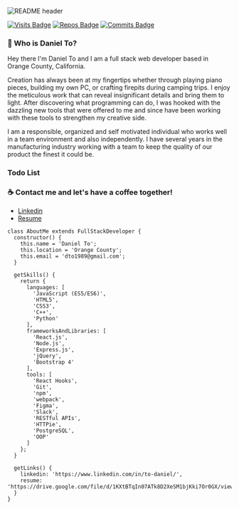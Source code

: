![README header](https://github.com/theDanielTo/theDanielTo/blob/main/header.png?raw=true)

[![Visits Badge](https://badges.pufler.dev/visits/theDanielTo/theDanielTo)](https://badges.pufler.dev)
[![Repos Badge](https://badges.pufler.dev/repos/theDanielTo)](https://badges.pufler.dev)
[![Commits Badge](https://badges.pufler.dev/commits/monthly/theDanielTo)](https://badges.pufler.dev)

### :thought_balloon: Who is Daniel To?

Hey there I'm Daniel To and I am a full stack web developer based in Orange County, California.

Creation has always been at my fingertips whether through playing piano pieces, building my own PC, or crafting firepits during camping trips. I enjoy the meticulous work that can reveal insignificant details and bring them to light. After discovering what programming can do, I was hooked with the dazzling new tools that were offered to me and since have been working with these tools to strengthen my creative side.

I am a responsible, organized and self motivated individual who works well in a team environment and also independently. I have several years in the manufacturing industry working with a team to keep the quality of our product the finest it could be.

### Todo List

### :coffee: Contact me and let's have a coffee together!
- [Linkedin](https://www.linkedin.com/in/to-daniel/)
- [Resume](https://drive.google.com/file/d/1KXtBTqIn07ATk8D2XeSM1bjKki7Or0GX/view)

```
class AboutMe extends FullStackDeveloper {
  constructor() {
    this.name = 'Daniel To';
    this.location = 'Orange County';
    this.email = 'dto1989@gmail.com';
  }
  
  getSkills() {
    return {
      languages: [
        'JavaScript (ES5/ES6)',
        'HTML5',
        'CSS3',
        'C++',
        'Python'
      ],
      frameworksAndLibraries: [
        'React.js',
        'Node.js',
        'Express.js',
        'jQuery',
        'Bootstrap 4'
      ],
      tools: [
        'React Hooks',
        'Git',
        'npm',
        'webpack',
        'Figma',
        'Slack',
        'RESTful APIs',
        'HTTPie',
        'PostgreSQL',
        'OOP'
      ]
    };
  }
  
  getLinks() {
    linkedin: 'https://www.linkedin.com/in/to-daniel/',
    resume: 'https://drive.google.com/file/d/1KXtBTqIn07ATk8D2XeSM1bjKki7Or0GX/view'
  }
}
```
